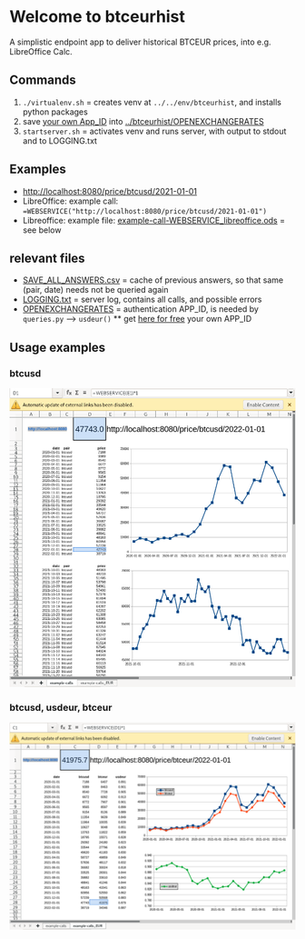 # Welcome to btceurhist

A simplistic endpoint app to deliver historical BTCEUR prices, into e.g. LibreOffice Calc.

## Commands

1. `./virtualenv.sh` = creates venv at `../../env/btceurhist`, and installs python packages
2. save [your own App_ID](https://openexchangerates.org/signup/free) into [../btceurhist/OPENEXCHANGERATES](../btceurhist/OPENEXCHANGERATES) 
3. `startserver.sh` = activates venv and runs server, with output to stdout and to LOGGING.txt

## Examples

* [http://localhost:8080/price/btcusd/2021-01-01](http://localhost:8080/price/btcusd/2021-01-01)
* LibreOffice: example call: `=WEBSERVICE("http://localhost:8080/price/btcusd/2021-01-01")`
* Libreoffice: example file: [example-call-WEBSERVICE_libreoffice.ods](example-call-WEBSERVICE_libreoffice.ods) = see below

## relevant files
* [SAVE_ALL_ANSWERS.csv](../btceurhist/SAVE_ALL_ANSWERS.csv) = cache of previous answers, so that same (pair, date) needs not be queried again
* [LOGGING.txt](../LOGGING.txt) = server log, contains all calls, and possible errors
* [OPENEXCHANGERATES](../btceurhist/OPENEXCHANGERATES) = authentication APP_ID, is needed by `queries.py` --> `usdeur()`
  ** get [here for free](https://openexchangerates.org/signup/free) your own APP_ID

## Usage examples
### btcusd
![example-btcusd.png](example-btcusd.png)

### btcusd, usdeur, btceur
![example-usdeur-btceur.png](example-usdeur-btceur.png)

